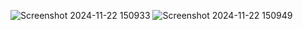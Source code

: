 ![Screenshot 2024-11-22 150933](https://github.com/user-attachments/assets/775969bd-210d-4dd1-ae26-3226cabee8d9)
![Screenshot 2024-11-22 150949](https://github.com/user-attachments/assets/022f268a-d916-4af8-bcff-9ae33dadfbef)
